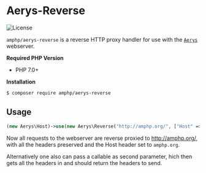 # Aerys-Reverse

![License](https://img.shields.io/badge/license-MIT-blue.svg?style=flat-square)

`amphp/aerys-reverse` is a reverse HTTP proxy handler for use with the [`Aerys`](https://github.com/amphp/aerys)
webserver.

**Required PHP Version**

- PHP 7.0+

**Installation**

```bash
$ composer require amphp/aerys-reverse
```

## Usage

```PHP
(new Aerys\Host)->use(new Aerys\Reverse("http://amphp.org/", ["Host" => ["amphp.org"]]);
```

Now all requests to the webserver are reverse proxied to http://amphp.org/, with all the headers preserved and the Host header set to `amphp.org`.

Alternatively one also can pass a callable as second parameter, hich then gets all the headers in and should return the headers to send.